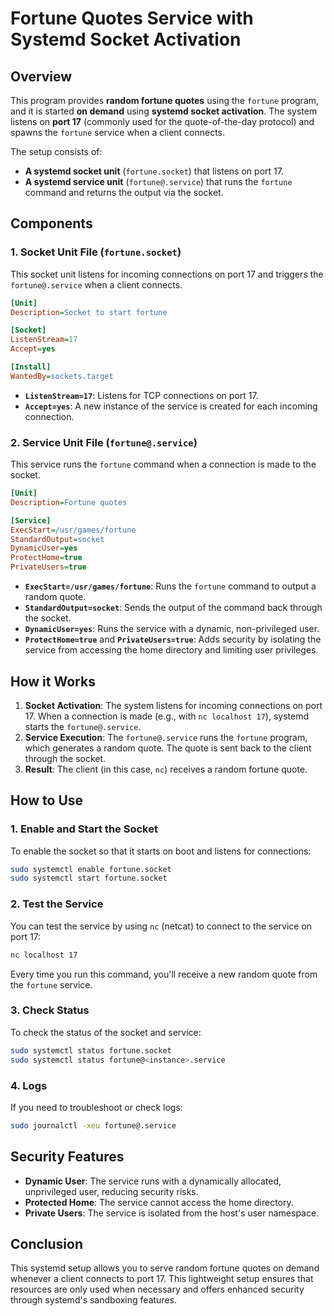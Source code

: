 # Fortune Quotes Service with Systemd Socket Activation

## Overview
This program provides **random fortune quotes** using the `fortune` program, and it is started **on demand** using **systemd socket activation**. The system listens on **port 17** (commonly used for the quote-of-the-day protocol) and spawns the `fortune` service when a client connects.

The setup consists of:
- **A systemd socket unit** (`fortune.socket`) that listens on port 17.
- **A systemd service unit** (`fortune@.service`) that runs the `fortune` command and returns the output via the socket.

## Components

### 1. **Socket Unit File** (`fortune.socket`)
This socket unit listens for incoming connections on port 17 and triggers the `fortune@.service` when a client connects.

```ini
[Unit]
Description=Socket to start fortune

[Socket]
ListenStream=17
Accept=yes

[Install]
WantedBy=sockets.target
```

- **`ListenStream=17`**: Listens for TCP connections on port 17.
- **`Accept=yes`**: A new instance of the service is created for each incoming connection.

### 2. **Service Unit File** (`fortune@.service`)
This service runs the `fortune` command when a connection is made to the socket.

```ini
[Unit]
Description=Fortune quotes

[Service]
ExecStart=/usr/games/fortune
StandardOutput=socket
DynamicUser=yes
ProtectHome=true
PrivateUsers=true
```

- **`ExecStart=/usr/games/fortune`**: Runs the `fortune` command to output a random quote.
- **`StandardOutput=socket`**: Sends the output of the command back through the socket.
- **`DynamicUser=yes`**: Runs the service with a dynamic, non-privileged user.
- **`ProtectHome=true`** and **`PrivateUsers=true`**: Adds security by isolating the service from accessing the home directory and limiting user privileges.

## How it Works
1. **Socket Activation**: The system listens for incoming connections on port 17. When a connection is made (e.g., with `nc localhost 17`), systemd starts the `fortune@.service`.
2. **Service Execution**: The `fortune@.service` runs the `fortune` program, which generates a random quote. The quote is sent back to the client through the socket.
3. **Result**: The client (in this case, `nc`) receives a random fortune quote.

## How to Use

### 1. Enable and Start the Socket
To enable the socket so that it starts on boot and listens for connections:
```bash
sudo systemctl enable fortune.socket
sudo systemctl start fortune.socket
```

### 2. Test the Service
You can test the service by using `nc` (netcat) to connect to the service on port 17:
```bash
nc localhost 17
```

Every time you run this command, you'll receive a new random quote from the `fortune` service.

### 3. Check Status
To check the status of the socket and service:
```bash
sudo systemctl status fortune.socket
sudo systemctl status fortune@<instance>.service
```

### 4. Logs
If you need to troubleshoot or check logs:
```bash
sudo journalctl -xeu fortune@.service
```

## Security Features
- **Dynamic User**: The service runs with a dynamically allocated, unprivileged user, reducing security risks.
- **Protected Home**: The service cannot access the home directory.
- **Private Users**: The service is isolated from the host's user namespace.

## Conclusion
This systemd setup allows you to serve random fortune quotes on demand whenever a client connects to port 17. This lightweight setup ensures that resources are only used when necessary and offers enhanced security through systemd's sandboxing features.

